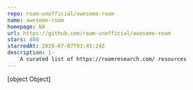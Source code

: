 ```yaml
---
repo: roam-unofficial/awesome-roam
name: awesome-roam
homepage: NA
url: https://github.com/roam-unofficial/awesome-roam
stars: 488
starredAt: 2020-07-07T03:45:24Z
description: |-
    A curated list of https://roamresearch.com/ resources
---
```


[object Object]
